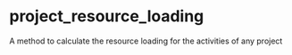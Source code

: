 # project_resource_loading

A method to calculate the resource loading for the activities of any project